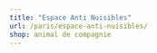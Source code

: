 ```yaml
---
title: "Espace Anti Nuisibles"
url: /paris/espace-anti-nuisibles/
shop: animal de compagnie
---
```

